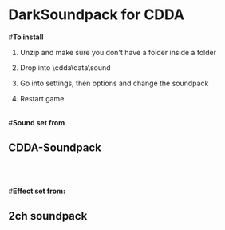 # DarkSoundpack for CDDA

#__To install__

1. Unzip and make sure you don't have a folder inside a folder
 
2. Drop into \cdda\data\sound

3. Go into settings, then options and change the soundpack

4. Restart game
<br/><br/>

#__Sound set from__
## CDDA-Soundpack
<br/><br/>

#__Effect set from:__
## 2ch soundpack
<br/><br/>


